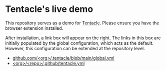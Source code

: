 # Tentacle's live demo 

This repository serves as a demo for [Tentacle](https://tentacle.app/). Please ensure you have the browser extension installed. 

After installation, a link box will appear on the right. The links in this box are initially populated by the global configuration, which acts as the default. However, this configuration can be extended at the repository level.

- [github.com/\<org>/.tentacle/blob/main/global.yml](https://github.com/tentacle-app/.tentacle/blob/main/global.yml)
- [\<org>/\<repo>/.github/tentacle.yml](./.github/tentacle.yml)
